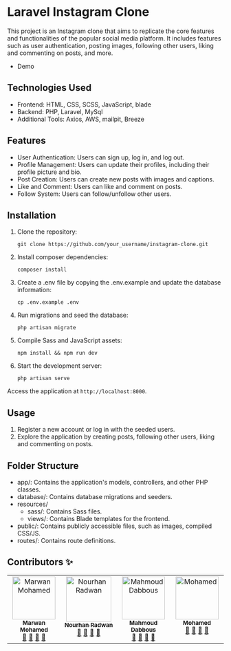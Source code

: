 # Laravel Instagram Clone

This project is an Instagram clone that aims to replicate the core features and functionalities of the popular social media platform. It includes features such as user authentication, posting images, following other users, liking and commenting on posts, and more.

-   Demo

## Technologies Used

-   Frontend: HTML, CSS, SCSS, JavaScript, blade
-   Backend: PHP, Laravel, MySql
-   Additional Tools: Axios, AWS, mailpit, Breeze

## Features

-   User Authentication: Users can sign up, log in, and log out.
-   Profile Management: Users can update their profiles, including their profile picture and bio.
-   Post Creation: Users can create new posts with images and captions.
-   Like and Comment: Users can like and comment on posts.
-   Follow System: Users can follow/unfollow other users.

## Installation

1. Clone the repository:

    ```
    git clone https://github.com/your_username/instagram-clone.git
    ```

2. Install composer dependencies:

    ```
    composer install
    ```

3. Create a .env file by copying the .env.example and update the database information:

    ```
    cp .env.example .env
    ```

4. Run migrations and seed the database:

    ```
    php artisan migrate
    ```

5. Compile Sass and JavaScript assets:

    ```
    npm install && npm run dev
    ```

6. Start the development server:

    ```
    php artisan serve
    ```

Access the application at `http://localhost:8000`.

## Usage

1. Register a new account or log in with the seeded users.
2. Explore the application by creating posts, following other users, liking and commenting on posts.

## Folder Structure

-   app/: Contains the application's models, controllers, and other PHP classes.
-   database/: Contains database migrations and seeders.
-   resources/
    -   sass/: Contains Sass files.
    -   views/: Contains Blade templates for the frontend.
-   public/: Contains publicly accessible files, such as images, compiled CSS/JS.
-   routes/: Contains route definitions.

## Contributors ✨

<table>
  <tbody>
    <tr>
      <td align="center" valign="top" width="14.28%">
        <a href="https://github.com/marwan-mohamed12">
          <img src="https://avatars.githubusercontent.com/u/40841193?v=4" width="100px;" alt="Marwan Mohamed" /><br /><sub><b>Marwan Mohamed</b></sub>
        </a><br />
        <a href="#" title="Answering Questions">💬</a> 
        <a href="#" title="Documentation">📖</a> 
        <a href="#" title="Reviewed Pull Requests">👀</a> 
        <a href="#" title="Talks">📢</a>
      </td>
      <td align="center" valign="top" width="15%">
        <a href="https://github.com/NourhanRadwan145">
          <img src="https://avatars.githubusercontent.com/u/153069096?v=4" width="105px;" alt="Nourhan Radwan" /><br /><sub><b>Nourhan Radwan </b></sub>
        </a><br />
        <a href="#" title="Answering Questions">💬</a> 
        <a href="#" title="Documentation">📖</a> 
        <a href="#" title="Reviewed Pull Requests">👀</a> 
        <a href="#" title="Talks">📢</a>
      </td>
        <td align="center" valign="top" width="14.28%">
        <a href="https://github.com/MahmoudDabbous">
          <img src="https://avatars.githubusercontent.com/u/109554499?v=4" width="100px;" alt="Mahmoud Dabbous" /><br /><sub><b>Mahmoud Dabbous</b></sub>
        </a><br />
        <a href="#" title="Answering Questions">💬</a> 
        <a href="#" title="Documentation">📖</a> 
        <a href="#" title="Reviewed Pull Requests">👀</a> 
        <a href="#" title="Talks">📢</a>
      </td>
        <td align="center" valign="top" width="14.28%">
        <a href="https://github.com/xMohamd">
          <img src="https://avatars.githubusercontent.com/u/10786768?v=4" width="100px;" alt="Mohamed" /><br /><sub><b>Mohamed</b></sub>
        </a><br />
        <a href="#" title="Answering Questions">💬</a> 
        <a href="#" title="Documentation">📖</a> 
        <a href="#" title="Reviewed Pull Requests">👀</a> 
        <a href="#" title="Talks">📢</a>
        </td>
    </tr>
  </tbody>
</table>
